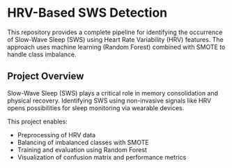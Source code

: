 # HRV-Based SWS Detection

This repository provides a complete pipeline for identifying the occurrence of Slow-Wave Sleep (SWS) using Heart Rate Variability (HRV) features. The approach uses machine learning (Random Forest) combined with SMOTE to handle class imbalance.

## Project Overview

Slow-Wave Sleep (SWS) plays a critical role in memory consolidation and physical recovery. Identifying SWS using non-invasive signals like HRV opens possibilities for sleep monitoring via wearable devices.

This project enables:
- Preprocessing of HRV data
- Balancing of imbalanced classes with SMOTE
- Training and evaluation using Random Forest
- Visualization of confusion matrix and performance metrics


